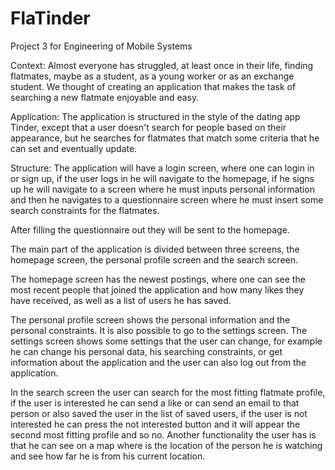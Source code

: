 # FlaTinder
Project 3 for Engineering of Mobile Systems

Context:
Almost everyone has struggled, at least once in their life, finding flatmates, maybe as a student, as a young worker or as an exchange student.
We thought of creating an application that makes the task of searching a new flatmate enjoyable and easy.

Application:
The application is structured in the style of the dating app Tinder, except that a user doesn't search for people based on their appearance, but he searches for flatmates that match some criteria that he can set and eventually update.

Structure:
The application will have a login screen, where one can login in or sign up, if the user logs in he will navigate to the homepage, if he signs up he will navigate to a screen where he must inputs personal information and then he navigates to a questionnaire screen where he must insert some search constraints for the flatmates.

After filling the questionnaire out they will be sent to the homepage.

The main part of the application is divided between three screens, the homepage screen, the personal profile screen and the search screen.

The homepage screen has the newest postings, where one can see the most recent people that joined the application and how many likes they have received, as well as a list of users he has saved.

The personal profile screen shows the personal information and the personal constraints. It is also possible to go to the settings screen.
The settings screen shows some settings that the user can change, for example he can change his personal data, his searching constraints, or get information about the application and the user can also log out from the application.

In the search screen the user can search for the most fitting flatmate profile, if the user is interested he can send a like or can send an email to that person or also saved the user in the list of saved users, if the user is not interested he can press the not interested button and it will appear the second most fitting profile and so no.
Another functionality the user has is that he can see on a map where is the location of the person he is watching and see how far he is from his current location.

